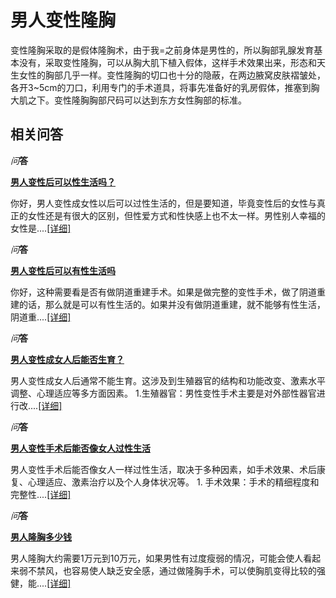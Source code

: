 # 男人变性隆胸

变性隆胸采取的是假体隆胸术，由于我=之前身体是男性的，所以胸部乳腺发育基本没有，采取变性隆胸，可以从胸大肌下植入假体，这样手术效果出来，形态和天生女性的胸部几乎一样。变性隆胸的切口也十分的隐蔽，在两边腋窝皮肤褶皱处，各开3~5cm的刀口，利用专门的手术道具，将事先准备好的乳房假体，推塞到胸大肌之下。变性隆胸胸部尺码可以达到东方女性胸部的标准。

## 相关问答

_问_**答**

**[男人变性后可以性生活吗？](http://m.familydoctor.com.cn/ask/q/17795787.html)**

你好，男人变性成女性以后可以过性生活的，但是要知道，毕竟变性后的女性与真正的女性还是有很大的区别，但性爱方式和性快感上也不太一样。男性别人幸福的女性是....[\[详细\]](http://m.familydoctor.com.cn/ask/q/17795787.html)

_问_**答**

**[男人变性后可以有性生活吗](http://m.familydoctor.com.cn/ask/q/17795774.html)**

你好，这种需要看是否有做阴道重建手术。如果是做完整的变性手术，做了阴道重建的话，那么就是可以有性生活的。如果并没有做阴道重建，就不能够有性生活，阴道重....[\[详细\]](http://m.familydoctor.com.cn/ask/q/17795774.html)

_问_**答**

**[男人变性成女人后能否生育？](http://m.familydoctor.com.cn/ask/q/5595887.html)**

男人变性成女人后通常不能生育。这涉及到生殖器官的结构和功能改变、激素水平调整、心理适应等多方面因素。 1.生殖器官：男性变性手术主要是对外部性器官进行改....[\[详细\]](http://m.familydoctor.com.cn/ask/q/5595887.html)

_问_**答**

**[男人变性手术后能否像女人过性生活](http://m.familydoctor.com.cn/ask/q/5327807.html)**

男人变性手术后能否像女人一样过性生活，取决于多种因素，如手术效果、术后康复、心理适应、激素治疗以及个人身体状况等。 1. 手术效果：手术的精细程度和完整性....[\[详细\]](http://m.familydoctor.com.cn/ask/q/5327807.html)

_问_**答**

**[男人隆胸多少钱](http://m.familydoctor.com.cn/ask/q/20239508.html)**

男人隆胸大约需要1万元到10万元，如果男性有过度瘦弱的情况，可能会使人看起来弱不禁风，也容易使人缺乏安全感，通过做隆胸手术，可以使胸肌变得比较的强健，能....[\[详细\]](http://m.familydoctor.com.cn/ask/q/20239508.html)
<!-- tcd_original_link https://m.familydoctor.com.cn/zhengxing/hot/34785/ -->
